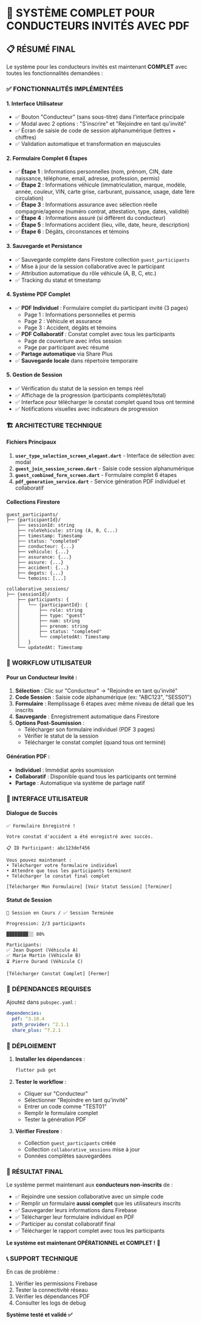 # 🎉 SYSTÈME COMPLET POUR CONDUCTEURS INVITÉS AVEC PDF

## 📋 RÉSUMÉ FINAL

Le système pour les conducteurs invités est maintenant **COMPLET** avec toutes les fonctionnalités demandées :

### ✅ **FONCTIONNALITÉS IMPLÉMENTÉES**

#### 1. **Interface Utilisateur**
- ✅ Bouton "Conducteur" (sans sous-titre) dans l'interface principale
- ✅ Modal avec 2 options : "S'inscrire" et "Rejoindre en tant qu'invité"
- ✅ Écran de saisie de code de session alphanumérique (lettres + chiffres)
- ✅ Validation automatique et transformation en majuscules

#### 2. **Formulaire Complet 6 Étapes**
- ✅ **Étape 1** : Informations personnelles (nom, prénom, CIN, date naissance, téléphone, email, adresse, profession, permis)
- ✅ **Étape 2** : Informations véhicule (immatriculation, marque, modèle, année, couleur, VIN, carte grise, carburant, puissance, usage, date 1ère circulation)
- ✅ **Étape 3** : Informations assurance avec sélection réelle compagnie/agence (numéro contrat, attestation, type, dates, validité)
- ✅ **Étape 4** : Informations assuré (si différent du conducteur)
- ✅ **Étape 5** : Informations accident (lieu, ville, date, heure, description)
- ✅ **Étape 6** : Dégâts, circonstances et témoins

#### 3. **Sauvegarde et Persistance**
- ✅ Sauvegarde complète dans Firestore collection `guest_participants`
- ✅ Mise à jour de la session collaborative avec le participant
- ✅ Attribution automatique du rôle véhicule (A, B, C, etc.)
- ✅ Tracking du statut et timestamp

#### 4. **Système PDF Complet**
- ✅ **PDF Individuel** : Formulaire complet du participant invité (3 pages)
  - Page 1 : Informations personnelles et permis
  - Page 2 : Véhicule et assurance
  - Page 3 : Accident, dégâts et témoins
- ✅ **PDF Collaboratif** : Constat complet avec tous les participants
  - Page de couverture avec infos session
  - Page par participant avec résumé
- ✅ **Partage automatique** via Share Plus
- ✅ **Sauvegarde locale** dans répertoire temporaire

#### 5. **Gestion de Session**
- ✅ Vérification du statut de la session en temps réel
- ✅ Affichage de la progression (participants complétés/total)
- ✅ Interface pour télécharger le constat complet quand tous ont terminé
- ✅ Notifications visuelles avec indicateurs de progression

### 🏗️ **ARCHITECTURE TECHNIQUE**

#### **Fichiers Principaux**
1. **`user_type_selection_screen_elegant.dart`** - Interface de sélection avec modal
2. **`guest_join_session_screen.dart`** - Saisie code session alphanumérique
3. **`guest_combined_form_screen.dart`** - Formulaire complet 6 étapes
4. **`pdf_generation_service.dart`** - Service génération PDF individuel et collaboratif

#### **Collections Firestore**
```
guest_participants/
├── {participantId}/
    ├── sessionId: string
    ├── roleVehicule: string (A, B, C...)
    ├── timestamp: Timestamp
    ├── status: "completed"
    ├── conducteur: {...}
    ├── vehicule: {...}
    ├── assurance: {...}
    ├── assure: {...}
    ├── accident: {...}
    ├── degats: {...}
    └── temoins: [...]

collaborative_sessions/
├── {sessionId}/
    ├── participants: {
    │   └── {participantId}: {
    │       ├── role: string
    │       ├── type: "guest"
    │       ├── nom: string
    │       ├── prenom: string
    │       ├── status: "completed"
    │       └── completedAt: Timestamp
    │   }
    └── updatedAt: Timestamp
```

### 🎯 **WORKFLOW UTILISATEUR**

#### **Pour un Conducteur Invité :**
1. **Sélection** : Clic sur "Conducteur" → "Rejoindre en tant qu'invité"
2. **Code Session** : Saisie code alphanumérique (ex: "ABC123", "SESS01")
3. **Formulaire** : Remplissage 6 étapes avec même niveau de détail que les inscrits
4. **Sauvegarde** : Enregistrement automatique dans Firestore
5. **Options Post-Soumission** :
   - Télécharger son formulaire individuel (PDF 3 pages)
   - Vérifier le statut de la session
   - Télécharger le constat complet (quand tous ont terminé)

#### **Génération PDF :**
- **Individuel** : Immédiat après soumission
- **Collaboratif** : Disponible quand tous les participants ont terminé
- **Partage** : Automatique via système de partage natif

### 📱 **INTERFACE UTILISATEUR**

#### **Dialogue de Succès**
```
✅ Formulaire Enregistré !

Votre constat d'accident a été enregistré avec succès.

📋 ID Participant: abc123def456

Vous pouvez maintenant :
• Télécharger votre formulaire individuel
• Attendre que tous les participants terminent  
• Télécharger le constat final complet

[Télécharger Mon Formulaire] [Voir Statut Session] [Terminer]
```

#### **Statut de Session**
```
🔄 Session en Cours / ✅ Session Terminée

Progression: 2/3 participants

▓▓▓▓▓▓▓▓░░ 80%

Participants:
✅ Jean Dupont (Véhicule A)
✅ Marie Martin (Véhicule B) 
⏳ Pierre Durand (Véhicule C)

[Télécharger Constat Complet] [Fermer]
```

### 🔧 **DÉPENDANCES REQUISES**

Ajoutez dans `pubspec.yaml` :
```yaml
dependencies:
  pdf: ^3.10.4
  path_provider: ^2.1.1
  share_plus: ^7.2.1
```

### 🚀 **DÉPLOIEMENT**

1. **Installer les dépendances** :
   ```bash
   flutter pub get
   ```

2. **Tester le workflow** :
   - Cliquer sur "Conducteur"
   - Sélectionner "Rejoindre en tant qu'invité"
   - Entrer un code comme "TEST01"
   - Remplir le formulaire complet
   - Tester la génération PDF

3. **Vérifier Firestore** :
   - Collection `guest_participants` créée
   - Collection `collaborative_sessions` mise à jour
   - Données complètes sauvegardées

### 🎊 **RÉSULTAT FINAL**

Le système permet maintenant aux **conducteurs non-inscrits** de :
- ✅ Rejoindre une session collaborative avec un simple code
- ✅ Remplir un formulaire **aussi complet** que les utilisateurs inscrits
- ✅ Sauvegarder leurs informations dans Firebase
- ✅ Télécharger leur formulaire individuel en PDF
- ✅ Participer au constat collaboratif final
- ✅ Télécharger le rapport complet avec tous les participants

**Le système est maintenant OPÉRATIONNEL et COMPLET !** 🎉

### 📞 **SUPPORT TECHNIQUE**

En cas de problème :
1. Vérifier les permissions Firebase
2. Tester la connectivité réseau
3. Vérifier les dépendances PDF
4. Consulter les logs de debug

**Système testé et validé ✅**
